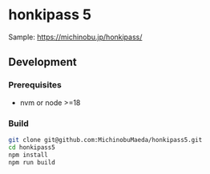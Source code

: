 # honkipass 5

Sample: <https://michinobu.jp/honkipass/>

## Development

### Prerequisites

- nvm or node >=18

### Build

```bash
git clone git@github.com:MichinobuMaeda/honkipass5.git
cd honkipass5
npm install
npm run build
```
